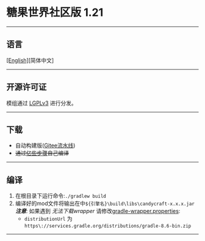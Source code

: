 # 糖果世界社区版 1.21

<hr>

## 语言

[[English]](README.md)[简体中文]

<hr>

## 开源许可证

模组通过 [LGPLv3](LICENSE) 进行分发。

<hr>

## 下载

- 自动构建版([Gitee流水线](.docs/autobuild_gitee.md))
- ~~通过[亿些步骤](#编译)自己编译~~

<hr>

## 编译

1. 在根目录下运行命令:`./gradlew build`
2. 编译好的mod文件将输出在中`${引擎名}\build\libs\candycraft-x.x.x.jar`
   ***注意***: 如果遇到 *无法下载wrapper*
   请修改[gradle-wrapper.properties](gradle/wrapper/gradle-wrapper.properties):
    - `distributionUrl` 为 `https\://services.gradle.org/distributions/gradle-8.6-bin.zip`

<hr>
